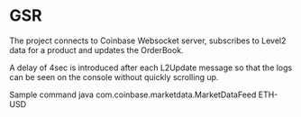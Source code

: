 # GSR
The project connects to Coinbase Websocket server, subscribes to Level2 data for a product and updates the OrderBook.

A delay of 4sec is introduced after each L2Update message so that the logs can be seen on the console without quickly scrolling up.

Sample command
java com.coinbase.marketdata.MarketDataFeed ETH-USD

